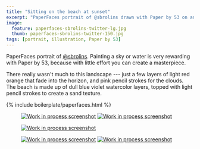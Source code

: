 ```yaml
---
title: "Sitting on the beach at sunset"
excerpt: "PaperFaces portrait of @sbrolins drawn with Paper by 53 on an iPad."
image: 
  feature: paperfaces-sbrolins-twitter-lg.jpg
  thumb: paperfaces-sbrolins-twitter-150.jpg
tags: [portrait, illustration, Paper by 53]
---
```


PaperFaces portrait of [@sbrolins](http://twitter.com/sbrolins). Painting a sky or water is very rewarding with Paper by 53, because with little effort you can create a masterpiece.

There really wasn't much to this landscape --- just a few layers of light red orange that fade into the horizon, and pink pencil strokes for the clouds. The beach is made up of dull blue violet watercolor layers, topped with light pencil strokes to create a sand texture.

{% include boilerplate/paperfaces.html %}

<figure class="half">
	<a href="{{ site.url }}/images/paperfaces-sbrolins-process-1-lg.jpg"><img src="{{ site.url }}/images/paperfaces-sbrolins-process-1-600.jpg" alt="Work in process screenshot"></a>
	<a href="{{ site.url }}/images/paperfaces-sbrolins-process-2-lg.jpg"><img src="{{ site.url }}/images/paperfaces-sbrolins-process-2-600.jpg" alt="Work in process screenshot"></a>
</figure>

<figure>
	<a href="{{ site.url }}/images/paperfaces-sbrolins-process-3-lg.jpg"><img src="{{ site.url }}/images/paperfaces-sbrolins-process-3-600.jpg" alt="Work in process screenshot"></a>
</figure>

<figure class="half">	
	<a href="{{ site.url }}/images/paperfaces-sbrolins-process-4-lg.jpg"><img src="{{ site.url }}/images/paperfaces-sbrolins-process-4-600.jpg" alt="Work in process screenshot"></a>
	<a href="{{ site.url }}/images/paperfaces-sbrolins-process-5-lg.jpg"><img src="{{ site.url }}/images/paperfaces-sbrolins-process-5-600.jpg" alt="Work in process screenshot"></a>
</figure>